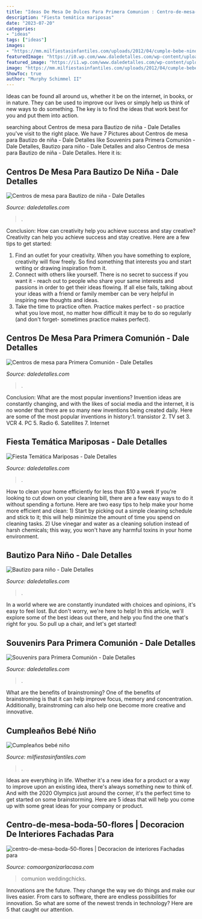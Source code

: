 ```yaml
---
title: "Ideas De Mesa De Dulces Para Primera Comunion : Centro-de-mesa-boda-50-flores"
description: "Fiesta temática mariposas"
date: "2023-07-20"
categories:
- "ideas"
tags: ["ideas"]
images:
- "https://mm.milfiestasinfantiles.com/uploads/2012/04/cumple-bebe-nino-mesa-dulces.jpg"
featuredImage: "https://i0.wp.com/www.daledetalles.com/wp-content/uploads/2016/07/7-3.jpg"
featured_image: "https://i1.wp.com/www.daledetalles.com/wp-content/uploads/2016/03/10-4.jpg"
image: "https://mm.milfiestasinfantiles.com/uploads/2012/04/cumple-bebe-nino-mesa-dulces.jpg"
ShowToc: true
author: "Murphy Schimmel II"
---
```



Ideas can be found all around us, whether it be on the internet, in books, or in nature. They can be used to improve our lives or simply help us think of new ways to do something. The key is to find the ideas that work best for you and put them into action.

	

		
searching about Centros de mesa para Bautizo de niña - Dale Detalles you've visit to the right place. We have 7 Pictures about Centros de mesa para Bautizo de niña - Dale Detalles like Souvenirs para Primera Comunión - Dale Detalles, Bautizo para niño - Dale Detalles and also Centros de mesa para Bautizo de niña - Dale Detalles. Here it is:
		
    
## Centros De Mesa Para Bautizo De Niña - Dale Detalles

<img loading=lazy src="https://i0.wp.com/www.daledetalles.com/wp-content/uploads/2016/07/7-3.jpg" onerror="this.onerror=null;this.src='https://tse1.mm.bing.net/th?id=OIP.bN3Va7Jq1PqS1q3BQNN9EAHaJ4&amp;pid=15.1';" alt="Centros de mesa para Bautizo de niña - Dale Detalles">

_Source: daledetalles.com_

>. 

	

Conclusion: How can creativity help you achieve success and stay creative?
Creativity can help you achieve success and stay creative. Here are a few tips to get started: 
1. Find an outlet for your creativity. When you have something to explore, creativity will flow freely. So find something that interests you and start writing or drawing inspiration from it. 
2. Connect with others like yourself. There is no secret to success if you want it - reach out to people who share your same interests and passions in order to get their ideas flowing. If all else fails, talking about your ideas with a friend or family member can be very helpful in inspiring new thoughts and ideas. 
3. Take the time to practice often. Practice makes perfect - so practice what you love most, no matter how difficult it may be to do so regularly (and don't forget- sometimes practice makes perfect).

    
## Centros De Mesa Para Primera Comunión - Dale Detalles

<img loading=lazy src="https://i0.wp.com/www.daledetalles.com/wp-content/uploads/2016/03/centro-de-mesa-primera-comunion1.jpg" onerror="this.onerror=null;this.src='https://tse2.mm.bing.net/th?id=OIP._JTdjmk-BOQQpXhspoZmAgHaHa&amp;pid=15.1';" alt="Centros de mesa para Primera Comunión - Dale Detalles">

_Source: daledetalles.com_

>. 

	

Conclusion: What are the most popular inventions?
Invention ideas are constantly changing, and with the likes of social media and the internet, it is no wonder that there are so many new inventions being created daily. Here are some of the most popular inventions in history:1. transistor 2. TV set 3. VCR 4. PC 5. Radio 6. Satellites 7. Internet 
    
## Fiesta Temática Mariposas - Dale Detalles

<img loading=lazy src="https://i1.wp.com/www.daledetalles.com/wp-content/uploads/2016/03/10-4.jpg" onerror="this.onerror=null;this.src='https://tse4.mm.bing.net/th?id=OIP.IqS9TQhNdSR8SLi3xuhN7wHaJ4&amp;pid=15.1';" alt="Fiesta Temática Mariposas - Dale Detalles">

_Source: daledetalles.com_

>. 

	

How to clean your home efficiently for less than $10 a week
If you're looking to cut down on your cleaning bill, there are a few easy ways to do it without spending a fortune. Here are two easy tips to help make your home more efficient and clean: 1) Start by picking out a simple cleaning schedule and stick to it; this will help minimize the amount of time you spend on cleaning tasks. 2) Use vinegar and water as a cleaning solution instead of harsh chemicals; this way, you won't have any harmful toxins in your home environment.

    
## Bautizo Para Niño - Dale Detalles

<img loading=lazy src="https://i0.wp.com/www.daledetalles.com/wp-content/uploads/2016/02/14-4.jpg" onerror="this.onerror=null;this.src='https://tse2.mm.bing.net/th?id=OIP.PH5KD149gIEHDOEy5GB_fQHaE5&amp;pid=15.1';" alt="Bautizo para niño - Dale Detalles">

_Source: daledetalles.com_

>. 

	

In a world where we are constantly inundated with choices and opinions, it's easy to feel lost. But don't worry, we're here to help! In this article, we'll explore some of the best ideas out there, and help you find the one that's right for you. So pull up a chair, and let's get started!

    
## Souvenirs Para Primera Comunión - Dale Detalles

<img loading=lazy src="https://i0.wp.com/www.daledetalles.com/wp-content/uploads/2017/09/recuerdos-de-comunion7.jpg?resize=500%2C669" onerror="this.onerror=null;this.src='https://tse2.mm.bing.net/th?id=OIP.pl8G8x9nLTSNhbk-QfIvgQHaJ6&amp;pid=15.1';" alt="Souvenirs para Primera Comunión - Dale Detalles">

_Source: daledetalles.com_

>. 

	

What are the benefits of brainstroming?
One of the benefits of brainstroming is that it can help improve focus, memory and concentration. Additionally, brainstroming can also help one become more creative and innovative.

    
## Cumpleaños Bebé Niño

<img loading=lazy src="https://mm.milfiestasinfantiles.com/uploads/2012/04/cumple-bebe-nino-mesa-dulces.jpg" onerror="this.onerror=null;this.src='https://tse1.mm.bing.net/th?id=OIP.yV3dNMv1jnGRQiesk2Y5kwAAAA&amp;pid=15.1';" alt="Cumpleaños bebé niño">

_Source: milfiestasinfantiles.com_

>. 

	

Ideas are everything in life. Whether it's a new idea for a product or a way to improve upon an existing idea, there's always something new to think of. And with the 2020 Olympics just around the corner, it's the perfect time to get started on some brainstorming. Here are 5 ideas that will help you come up with some great ideas for your company or product.

    
## Centro-de-mesa-boda-50-flores | Decoracion De Interiores Fachadas Para

<img loading=lazy src="https://comoorganizarlacasa.com/wp-content/uploads/2015/08/centro-de-mesa-boda-50-flores.jpg" onerror="this.onerror=null;this.src='https://tse1.mm.bing.net/th?id=OIP.tVKTbfJSMMRUAE6Xn94hpgHaLJ&amp;pid=15.1';" alt="centro-de-mesa-boda-50-flores | Decoracion de interiores Fachadas para">

_Source: comoorganizarlacasa.com_

>comunion weddingchicks. 

	

Innovations are the future. They change the way we do things and make our lives easier. From cars to software, there are endless possibilities for innovation. So what are some of the newest trends in technology? Here are 5 that caught our attention.

